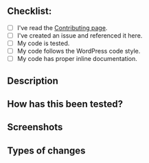 ## Checklist:
- [ ] I've read the [Contributing page](https://github.com/bluehousegroup/composer-wp-pro-plugins/blob/master/CONTRIBUTING.md).
- [ ] I've created an issue and referenced it here.
- [ ] My code is tested.
- [ ] My code follows the WordPress code style.
- [ ] My code has proper inline documentation.

## Description
<!-- Please describe what you have changed or added -->

## How has this been tested?
<!-- Please describe in detail how you tested your changes. -->
<!-- Include details of your testing environment, tests ran to see how -->
<!-- your change affects other areas of the code, etc. -->

## Screenshots <!-- if applicable -->

## Types of changes
<!-- What types of changes does your code introduce?  -->
<!-- Bug fix (non-breaking change which fixes an issue) -->
<!-- New feature (non-breaking change which adds functionality) -->
<!-- Breaking change (fix or feature that would cause existing functionality to not work as expected) -->
